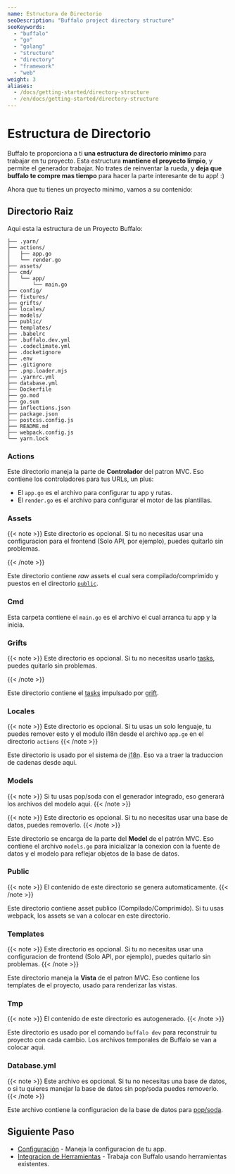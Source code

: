 ```yaml
---
name: Estructura de Directorio
seoDescription: "Buffalo project directory structure"
seoKeywords: 
  - "buffalo"
  - "go"
  - "golang"
  - "structure"
  - "directory"
  - "framework"
  - "web"
weight: 3
aliases:
  - /docs/getting-started/directory-structure
  - /en/docs/getting-started/directory-structure
---
```


# Estructura de Directorio

Buffalo te proporciona a ti **una estructura de directorio minimo** para trabajar en tu proyecto. Esta estructura **mantiene el proyecto limpio**, y permite el generador trabajar. No trates de reinventar la rueda, y **deja que buffalo te compre mas tiempo** para hacer la parte interesante de tu app! :)

Ahora que tu tienes un proyecto minimo, vamos a su contenido:

## Directorio Raiz

Aqui esta la estructura de un Proyecto Buffalo:

``` erb
├── .yarn/
├── actions/
│	├── app.go
│	└── render.go
├── assets/
├── cmd/
│	└── app/
│		└── main.go
├── config/
├── fixtures/
├── grifts/
├── locales/
├── models/
├── public/
├── templates/
├── .babelrc
├── .buffalo.dev.yml
├── .codeclimate.yml
├── .docketignore
├── .env
├── .gitignore
├── .pnp.loader.mjs
├── .yarnrc.yml
├── database.yml
├── Dockerfile
├── go.mod
├── go.sum
├── inflections.json
├── package.json
├── postcss.config.js
├── README.md
├── webpack.config.js
└── yarn.lock
```

### Actions

Este directorio maneja la parte de **Controlador** del patron MVC. Eso contiene los controladores para tus URLs, un plus:

* El `app.go` es el archivo para configurar tu app y rutas.
* El `render.go` es el archivo para configurar el motor de las plantillas.

### Assets

{{< note >}}
Este directorio es opcional. Si tu no necesitas usar una configuracion para el frontend (Solo API, por ejemplo), puedes quitarlo sin problemas.

{{< /note >}}

Este directorio contiene *raw* assets el cual sera compilado/comprimido y puestos en el directorio [`public`](#public).

### Cmd

Esta carpeta contiene el `main.go` es el archivo el cual arranca tu app y la inicia.

### Grifts

{{< note >}}
Este directorio es opcional. Si tu no necesitas usarlo [tasks](/documentation/guides/tasks), puedes quitarlo sin problemas.

{{< /note >}}


Este directorio contiene el [tasks](/documentation/guides/tasks) impulsado por [grift](https://github.com/markbates/grift).

### Locales

{{< note >}}
Este directorio es opcional. Si tu usas un solo lenguaje, tu puedes remover esto y el modulo i18n desde el archivo `app.go` en el directorio `actions`
{{< /note >}}

Este directorio is usado por el sistema de <abbr title="internationalization">i18n</abbr>. Eso va a traer la traduccion de cadenas desde aqui.

### Models

{{< note >}}
Si tu usas pop/soda con el generador integrado, eso generará los archivos del modelo aqui.
{{< /note >}}

{{< note >}}
Este directorio es opcional. Si tu no necesitas usar una base de datos, puedes removerlo.
{{< /note >}}

Este directorio se encarga de la parte del **Model** de el patrón MVC. Eso contiene el archivo `models.go` para inicializar la conexion con la fuente de datos y el modelo para reflejar objetos de la base de datos.

### Public

{{< note >}}
El contenido de este directorio se genera automaticamente.
{{< /note >}}

Este directorio contiene asset publico (Compilado/Comprimido). Si tu usas webpack, los assets se van a colocar en este directorio.

### Templates

{{< note >}}
Este directorio es opcional. Si tu no necesitas usar una configuracion de frontend (Solo API, por ejemplo), puedes quitarlo sin problemas.
{{< /note >}}

Este directorio maneja la **Vista** de el patron MVC. Eso contiene los templates de el proyecto, usado para renderizar las vistas.

### Tmp

{{< note >}}
El contenido de este directorio es autogenerado.
{{< /note >}}

Este directorio es usado por el comando `buffalo dev` para reconstruir tu proyecto con cada cambio. Los archivos temporales de Buffalo se van a colocar aqui.

### Database.yml

{{< note >}}
Este archivo es opcional. Si tu no necesitas una base de datos, o si tu quieres manejar la base de datos sin pop/soda puedes removerlo.
{{< /note >}}

Este archivo contiene la configuracion de la base de datos para [pop/soda](https://github.com/gobuffalo/pop).

## Siguiente Paso

* [Configuración](/es/documentation/getting_started/configuration) -  Maneja la configuracion de tu app.
* [Integracion de Herramientas](/es/documentation/getting_started/integrations) - Trabaja con Buffalo usando herramientas existentes.
